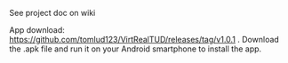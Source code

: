 See project doc on wiki

App download: https://github.com/tomlud123/VirtRealTUD/releases/tag/v1.0.1 .
Download the .apk file and run it on your Android smartphone to install the app.
